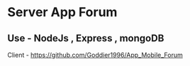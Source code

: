 # Server App Forum

## Use - NodeJs , Express , mongoDB

Client - https://github.com/Goddier1996/App_Mobile_Forum
 
 
 
  
  
